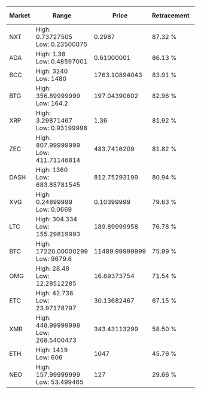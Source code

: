 | Market | Range | Price| Retracement | Doubles to 50% |
| --- | --- | --- | --- | --- |
| NXT | High: 0.73727505<br />Low: 0.23500075 | 0.2987 | 87.32 % | 1.63 |
| ADA | High: 1.38<br />Low: 0.48597001 | 0.61000001 | 86.13 % | 1.53 |
| BCC | High: 3240<br />Low: 1480 | 1763.10894043 | 83.91 % | 1.34 |
| BTG | High: 356.89999999<br />Low: 164.2 | 197.04390602 | 82.96 % | 1.32 |
| XRP | High: 3.29871467<br />Low: 0.93199998 | 1.36 | 81.92 % | 1.56 |
| ZEC | High: 807.99999999<br />Low: 411.71146814 | 483.7416209 | 81.82 % | 1.26 |
| DASH | High: 1360<br />Low: 683.85781545 | 812.75293199 | 80.94 % | 1.26 |
| XVG | High: 0.24899999<br />Low: 0.0669 | 0.10399999 | 79.63 % | 1.52 |
| LTC | High: 304.334<br />Low: 155.29819993 | 189.89999958 | 76.78 % | 1.21 |
| BTC | High: 17220.00000299<br />Low: 9679.6 | 11489.99999999 | 75.99 % | 1.17 |
| OMG | High: 28.48<br />Low: 12.28512285 | 16.89373754 | 71.54 % | 1.21 |
| ETC | High: 42.738<br />Low: 23.97178797 | 30.13682467 | 67.15 % | 1.11 |
| XMR | High: 448.99999998<br />Low: 268.5400473 | 343.43113299 | 58.50 % | 1.04 |
| ETH | High: 1419<br />Low: 606 | 1047 | 45.76 % | 0.00 |
| NEO | High: 157.99999999<br />Low: 53.499465 | 127 | 29.66 % | 0.00 |
